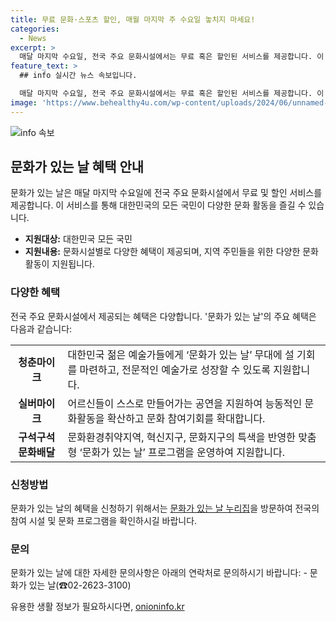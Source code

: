 ```yaml
---
title: 무료 문화·스포츠 할인, 매월 마지막 주 수요일 놓치지 마세요!
categories:
  - News
excerpt: >
  매달 마지막 수요일, 전국 주요 문화시설에서는 무료 혹은 할인된 서비스를 제공합니다. 이 혜택은 대한민국 국민 누구에게나 적용되며, 지역 주민을 위한 다양한 문화 활동을 지원합니다. 청춘마이크는 청년 예술가들을 위한 무대를 제공하고, 실버마이크는 어르신들의 문화 참여 기회를 확대합니다. 또한, 구석구석 문화배달을 통해 문화환경취약지역의 프로그램도 운영됩니다. 참여 시설과 프로그램은 문화가 있는 날 누리집에서 확인할 수 있으며, 문의 사항은 문화가 있는 날(☎0226233100)로 문의 가능합니다.
feature_text: >
  ## info 실시간 뉴스 속보입니다.

  매달 마지막 수요일, 전국 주요 문화시설에서는 무료 혹은 할인된 서비스를 제공합니다. 이 혜택은 대한민국 국민 누구에게나 적용되며, 지역 주민을 위한 다양한 문화 활동을 지원합니다. 청춘마이크는 청년 예술가들을 위한 무대를 제공하고, 실버마이크는 어르신들의 문화 참여 기회를 확대합니다. 또한, 구석구석 문화배달을 통해 문화환경취약지역의 프로그램도 운영됩니다. 참여 시설과 프로그램은 문화가 있는 날 누리집에서 확인할 수 있으며, 문의 사항은 문화가 있는 날(☎0226233100)로 문의 가능합니다.
image: 'https://www.behealthy4u.com/wp-content/uploads/2024/06/unnamed-file.png'
---
```


<p><img src="https://www.behealthy4u.com/wp-content/uploads/2024/06/unnamed-file.png" alt="info 속보" /></p>

<h2 data-ke-size="size26">문화가 있는 날 혜택 안내</h2>

<p>문화가 있는 날은 매달 마지막 수요일에 전국 주요 문화시설에서 무료 및 할인 서비스를 제공합니다. 이 서비스를 통해 대한민국의 모든 국민이 다양한 문화 활동을 즐길 수 있습니다.</p>

<ul>
    <li><b>지원대상:</b> 대한민국 모든 국민</li>
    <li><b>지원내용:</b> 문화시설별로 다양한 혜택이 제공되며, 지역 주민들을 위한 다양한 문화 활동이 지원됩니다.</li>
</ul>

<h3>다양한 혜택</h3>

<p>전국 주요 문화시설에서 제공되는 혜택은 다양합니다. '문화가 있는 날'의 주요 혜택은 다음과 같습니다:</p>

<table>
    <tr>
        <td style="text-align: center; height: 17px;"><b>청춘마이크</b></td>
        <td>대한민국 젊은 예술가들에게 ‘문화가 있는 날’ 무대에 설 기회를 마련하고, 전문적인 예술가로 성장할 수 있도록 지원합니다.</td>
    </tr>
    <tr>
        <td style="text-align: center; height: 17px;"><b>실버마이크</b></td>
        <td>어르신들이 스스로 만들어가는 공연을 지원하여 능동적인 문화활동을 확산하고 문화 참여기회를 확대합니다.</td>
    </tr>
    <tr>
        <td style="text-align: center; height: 17px;"><b>구석구석 문화배달</b></td>
        <td>문화환경취약지역, 혁신지구, 문화지구의 특색을 반영한 맞춤형 ‘문화가 있는 날’ 프로그램을 운영하여 지원합니다.</td>
    </tr>
</table>

<h3>신청방법</h3>

<p>문화가 있는 날의 혜택을 신청하기 위해서는 <a href="https://www.nl.go.kr">문화가 있는 날 누리집</a>을 방문하여 전국의 참여 시설 및 문화 프로그램을 확인하시길 바랍니다.</p>

<h3>문의</h3>

<p>문화가 있는 날에 대한 자세한 문의사항은 아래의 연락처로 문의하시기 바랍니다:
- 문화가 있는 날(☎02-2623-3100)</p>

<p data-ke-size="size16"></p>
유용한 생활 정보가 필요하시다면, <a href="https://onioninfo.kr" rel="dofollow">onioninfo.kr</a>


